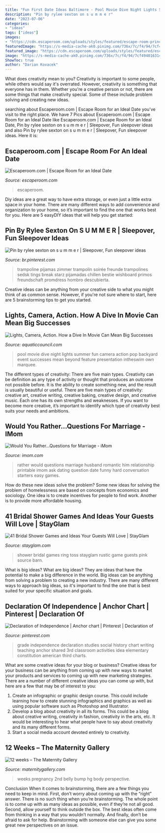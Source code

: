 ```yaml
---
title: "Fun First Date Ideas Baltimore - Pool Movie Dive Night Lights Summer Fun Camera Action Pop Backyard Event Successes Mean Beyond Feature Presentation Intheswim Own Marquee"
description: "Pin by rylee sexton on s u m m e r"
date: "2023-07-06"
categories:
- "ideas"
tags: ["ideas"]
images:
- "https://cdn.escaperoom.com/uploads/styles/featured/escape-room-princess-cruises-ESCAPECRUIS-E0719-aboriaJy1-lg_1x.jpg"
featuredImage: "https://s-media-cache-ak0.pinimg.com/736x/7c/f4/94/7cf494016314d84cc77eff82b0704df0.jpg"
featured_image: "https://cdn.escaperoom.com/uploads/styles/featured/escape-room-princess-cruises-ESCAPECRUIS-E0719-aboriaJy1-lg_1x.jpg"
image: "https://s-media-cache-ak0.pinimg.com/736x/7c/f4/94/7cf494016314d84cc77eff82b0704df0.jpg"
ShowToc: true
author: "Darian Kovacek"
---
```



What does creativity mean to you?
Creativity is important to some people, while others would say it's overrated. However, creativity is something that everyone has in them. Whether you're a creative person or not, there are some things that make creativity special. Some of these include problem solving and creating new ideas.

	

		
searching about Escaperoom.com | Escape Room for an Ideal Date you've visit to the right place. We have 7 Pics about Escaperoom.com | Escape Room for an Ideal Date like Escaperoom.com | Escape Room for an Ideal Date, Pin by rylee sexton on s u m m e r | Sleepover, Fun sleepover ideas and also Pin by rylee sexton on s u m m e r | Sleepover, Fun sleepover ideas. Here it is:
		
    
## Escaperoom.com | Escape Room For An Ideal Date

<img loading=lazy src="https://cdn.escaperoom.com/uploads/styles/featured/escape-room-princess-cruises-ESCAPECRUIS-E0719-aboriaJy1-lg_1x.jpg" onerror="this.onerror=null;this.src='https://tse3.mm.bing.net/th?id=OIP.DnIuN9zMZ_fSWVIhkczqQQHaE8&amp;pid=15.1';" alt="Escaperoom.com | Escape Room for an Ideal Date">

_Source: escaperoom.com_

>escaperoom. 

	

Diy ideas are a great way to have extra storage, or even just a little extra space in your home. There are many different ways to add convenience and organization to your home, so it’s important to find the one that works best for you. Here are 5 easyDIY ideas that will help you get started: 

    
## Pin By Rylee Sexton On S U M M E R | Sleepover, Fun Sleepover Ideas

<img loading=lazy src="https://i.pinimg.com/736x/d7/2d/63/d72d63be6fbf1704a25bdbf62d6300c0.jpg" onerror="this.onerror=null;this.src='https://tse2.mm.bing.net/th?id=OIP.vYxgiJcMjhLqg4XDNuaKKAHaJ3&amp;pid=15.1';" alt="Pin by rylee sexton on s u m m e r | Sleepover, Fun sleepover ideas">

_Source: br.pinterest.com_

>trampoline pijamas zimmer trampolin soirée freunde trampolines sedsk tings break starz pijamadas chillen bestie wishboard primos freundschaft promdress hombro descubierta. 

	

Creative ideas can be anything from your creative side to what you might think of as common sense. However, if you're not sure where to start, here are 5 brainstorming tips to get you started.

    
## Lights, Camera, Action. How A Dive In Movie Can Mean Big Successes

<img loading=lazy src="https://www.aquaticcouncil.com/assets/Dive-In-Wet.jpg" onerror="this.onerror=null;this.src='https://tse1.mm.bing.net/th?id=OIP.8wFffBMLcN39qmWWa90_cQHaEB&amp;pid=15.1';" alt="Lights, Camera, Action. How a Dive In Movie Can Mean Big Successes">

_Source: aquaticcouncil.com_

>pool movie dive night lights summer fun camera action pop backyard event successes mean beyond feature presentation intheswim own marquee. 

	

The different types of creativity: There are five main types.
Creativity can be definition as any type of activity or thought that produces an outcome not possible before. It is the ability to create something new, and the result is usually beautiful or useful. There are five main types of creativity: creative art, creative writing, creative baking, creative design, and creative music. Each one has its own strengths and weaknesses. If you want to become more creative, it’s important to identify which type of creativity best suits your needs and ambitions.

    
## Would You Rather…Questions For Marriage - IMom

<img loading=lazy src="https://www.imom.com/wp-content/uploads/2014/08/would-you-rather-marriage.jpg" onerror="this.onerror=null;this.src='https://tse4.mm.bing.net/th?id=OIP.Q1YZBXXNGvNAeDnpYijuDgHaHa&amp;pid=15.1';" alt="Would You Rather…Questions for Marriage - iMom">

_Source: imom.com_

>rather would questions marriage husband romantic him relationship printable imom ask dating question date funny hard conversation starters easy games. 

	

How do these new ideas solve the problem?
Some new ideas for solving the problem of homelessness are based on concepts from economics and sociology. One idea is to create incentives for people to find work. Another is to provide more affordable housing.

    
## 41 Bridal Shower Games And Ideas Your Guests Will Love | StayGlam

<img loading=lazy src="https://stayglam.com/wp-content/uploads/2017/04/brideandcosa_16789627_290553198026940_1269306833336532992_nresize.jpg" onerror="this.onerror=null;this.src='https://tse2.mm.bing.net/th?id=OIP.VHFYD-mLuzhhF4ZIznrNsgHaHa&amp;pid=15.1';" alt="41 Bridal Shower Games and Ideas Your Guests Will Love | StayGlam">

_Source: stayglam.com_

>shower bridal games ring toss stayglam rustic game guests pink source barn. 

	

What is big ideas?
What are big ideas? They are ideas that have the potential to make a big difference in the world. Big ideas can be anything from solving a problem to creating a new industry. There are many different ways to approach big ideas, so it's important to find the one that is best suited for your specific situation and goals.

    
## Declaration Of Independence | Anchor Chart | Pinterest | Declaration Of

<img loading=lazy src="https://s-media-cache-ak0.pinimg.com/736x/7c/f4/94/7cf494016314d84cc77eff82b0704df0.jpg" onerror="this.onerror=null;this.src='https://tse3.mm.bing.net/th?id=OIP.2xr1AMD3xzk7lXqaYAG9DwHaJ3&amp;pid=15.1';" alt="Declaration of Independence | Anchor chart | Pinterest | Declaration of">

_Source: pinterest.com_

>grade independence declaration studies social history chart writing teaching anchor shared 3rd classroom activities idea elementary constitution american third charts. 

	

What are some creative ideas for your blog or business?
Creative ideas for your business can be anything from coming up with new ways to market your products and services to coming up with new marketing strategies. There are a number of different creative ideas you can come up with, but here are a few that may be of interest to you: 
1) Create an infographic or graphic design course. This could include learning how to create stunning infographics and graphics as well as using popular software such as Photoshop and Illustrator. 
2) Develop a blog about creativity in all its forms. This could be a blog about creative writing, creativity in fashion, creativity in the arts, etc. It would be interesting to hear what people have to say about creativity and its many different forms. 
3) Start a social media account devoted entirely to creativity.

    
## 12 Weeks – The Maternity Gallery

<img loading=lazy src="http://maternitygallery.com/wp-content/uploads/12ks_2nd_grl_lee_01.jpg" onerror="this.onerror=null;this.src='https://tse1.mm.bing.net/th?id=OIP.RrDoF0TGDlWMpWAvd1wFZAHaNI&amp;pid=15.1';" alt="12 weeks – The Maternity Gallery">

_Source: maternitygallery.com_

>weeks pregnancy 2nd belly bump hg body perspective. 

	

Conclusion
When it comes to brainstorming, there are a few things you need to keep in mind. First, don’t worry about coming up with the “right” answer. There is no such thing when you’re brainstorming. The whole point is to come up with as many ideas as possible, even if they’re not all good. Second, allow yourself to think outside the box. The best ideas often come from thinking in a way that you wouldn’t normally. And finally, don’t be afraid to ask for help. Brainstorming with someone else can give you some great new perspectives on an issue.

